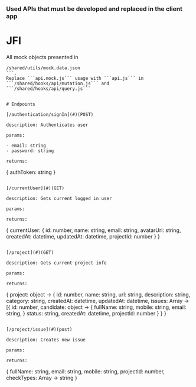 ### Used APIs that must be developed and replaced in the client app

# JFI
All mock objects presented in 
```
/shared/utils/mock.data.json
```.
Replace ```api.mock.js``` usage with ```api.js``` in ```/shared/hooks/api/mutation.js``` and ```/shared/hooks/api/query.js```


# Endpoints

[/authentication/signIn](#)(POST)

description: Authenticates user

params: 

- email: string
- password: string

returns: 
```
{
  authToken: string
} 
```

[/currentUser](#)(GET)

description: Gets current logged in user

params: 

returns: 

```
{
  currentUser: {
    id: number,
    name: string,
    email: string,
    avatarUrl: string,
    createdAt: datetime,
    updatedAt: datetime,
    projectId: number
  }
}
```

[/project](#)(GET)

description: Gets current project info

params: 

returns: 

```
{
  project: object -> {
    id: number,
    name: string,
    url: string,
    description: string,
    category: string,
    createdAt: datetime,
    updatedAt: datetime,
    issues: Array -> [{
      id: number,
      candidate: object -> {
        fullName: string,
        mobile: string,
        email: string,
      }
      status: string,
      createdAt: datetime,
      projectId: number
    }
  }
}
```

[/project/issue](#)(post)

description: Creates new issue

params: 

returns: 

```
{
  fullName: string,
  email: string,
  mobile: string,
  projectId: number,
  checkTypes: Array -> string
}
```
